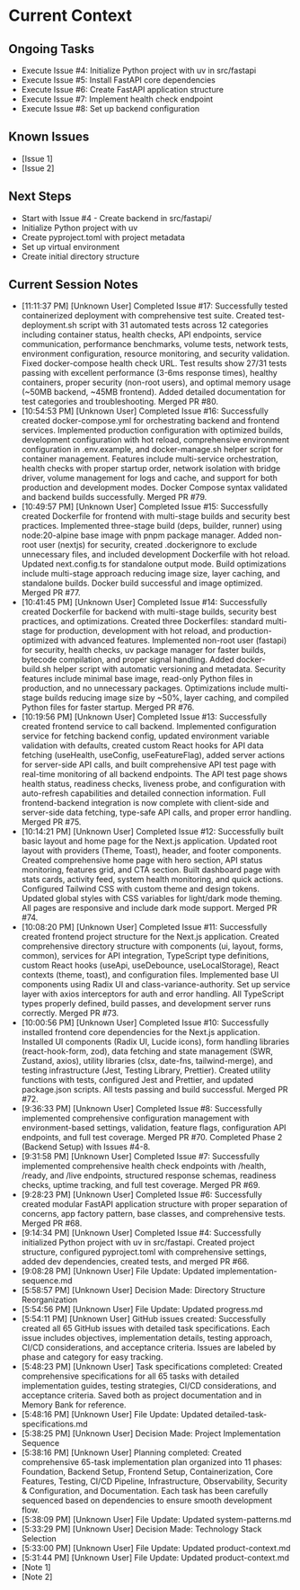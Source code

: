 # Current Context

## Ongoing Tasks

- Execute Issue #4: Initialize Python project with uv in src/fastapi
- Execute Issue #5: Install FastAPI core dependencies
- Execute Issue #6: Create FastAPI application structure
- Execute Issue #7: Implement health check endpoint
- Execute Issue #8: Set up backend configuration
## Known Issues
- [Issue 1]
- [Issue 2]

## Next Steps

- Start with Issue #4 - Create backend in src/fastapi/
- Initialize Python project with uv
- Create pyproject.toml with project metadata
- Set up virtual environment
- Create initial directory structure
## Current Session Notes

- [11:11:37 PM] [Unknown User] Completed Issue #17: Successfully tested containerized deployment with comprehensive test suite. Created test-deployment.sh script with 31 automated tests across 12 categories including container status, health checks, API endpoints, service communication, performance benchmarks, volume tests, network tests, environment configuration, resource monitoring, and security validation. Fixed docker-compose health check URL. Test results show 27/31 tests passing with excellent performance (3-6ms response times), healthy containers, proper security (non-root users), and optimal memory usage (~50MB backend, ~45MB frontend). Added detailed documentation for test categories and troubleshooting. Merged PR #80.
- [10:54:53 PM] [Unknown User] Completed Issue #16: Successfully created docker-compose.yml for orchestrating backend and frontend services. Implemented production configuration with optimized builds, development configuration with hot reload, comprehensive environment configuration in .env.example, and docker-manage.sh helper script for container management. Features include multi-service orchestration, health checks with proper startup order, network isolation with bridge driver, volume management for logs and cache, and support for both production and development modes. Docker Compose syntax validated and backend builds successfully. Merged PR #79.
- [10:49:57 PM] [Unknown User] Completed Issue #15: Successfully created Dockerfile for frontend with multi-stage builds and security best practices. Implemented three-stage build (deps, builder, runner) using node:20-alpine base image with pnpm package manager. Added non-root user (nextjs) for security, created .dockerignore to exclude unnecessary files, and included development Dockerfile with hot reload. Updated next.config.ts for standalone output mode. Build optimizations include multi-stage approach reducing image size, layer caching, and standalone builds. Docker build successful and image optimized. Merged PR #77.
- [10:41:45 PM] [Unknown User] Completed Issue #14: Successfully created Dockerfile for backend with multi-stage builds, security best practices, and optimizations. Created three Dockerfiles: standard multi-stage for production, development with hot reload, and production-optimized with advanced features. Implemented non-root user (fastapi) for security, health checks, uv package manager for faster builds, bytecode compilation, and proper signal handling. Added docker-build.sh helper script with automatic versioning and metadata. Security features include minimal base image, read-only Python files in production, and no unnecessary packages. Optimizations include multi-stage builds reducing image size by ~50%, layer caching, and compiled Python files for faster startup. Merged PR #76.
- [10:19:56 PM] [Unknown User] Completed Issue #13: Successfully created frontend service to call backend. Implemented configuration service for fetching backend config, updated environment variable validation with defaults, created custom React hooks for API data fetching (useHealth, useConfig, useFeatureFlag), added server actions for server-side API calls, and built comprehensive API test page with real-time monitoring of all backend endpoints. The API test page shows health status, readiness checks, liveness probe, and configuration with auto-refresh capabilities and detailed connection information. Full frontend-backend integration is now complete with client-side and server-side data fetching, type-safe API calls, and proper error handling. Merged PR #75.
- [10:14:21 PM] [Unknown User] Completed Issue #12: Successfully built basic layout and home page for the Next.js application. Updated root layout with providers (Theme, Toast), header, and footer components. Created comprehensive home page with hero section, API status monitoring, features grid, and CTA section. Built dashboard page with stats cards, activity feed, system health monitoring, and quick actions. Configured Tailwind CSS with custom theme and design tokens. Updated global styles with CSS variables for light/dark mode theming. All pages are responsive and include dark mode support. Merged PR #74.
- [10:08:20 PM] [Unknown User] Completed Issue #11: Successfully created frontend project structure for the Next.js application. Created comprehensive directory structure with components (ui, layout, forms, common), services for API integration, TypeScript type definitions, custom React hooks (useApi, useDebounce, useLocalStorage), React contexts (theme, toast), and configuration files. Implemented base UI components using Radix UI and class-variance-authority. Set up service layer with axios interceptors for auth and error handling. All TypeScript types properly defined, build passes, and development server runs correctly. Merged PR #73.
- [10:00:56 PM] [Unknown User] Completed Issue #10: Successfully installed frontend core dependencies for the Next.js application. Installed UI components (Radix UI, Lucide icons), form handling libraries (react-hook-form, zod), data fetching and state management (SWR, Zustand, axios), utility libraries (clsx, date-fns, tailwind-merge), and testing infrastructure (Jest, Testing Library, Prettier). Created utility functions with tests, configured Jest and Prettier, and updated package.json scripts. All tests passing and build successful. Merged PR #72.
- [9:36:33 PM] [Unknown User] Completed Issue #8: Successfully implemented comprehensive configuration management with environment-based settings, validation, feature flags, configuration API endpoints, and full test coverage. Merged PR #70. Completed Phase 2 (Backend Setup) with Issues #4-8.
- [9:31:58 PM] [Unknown User] Completed Issue #7: Successfully implemented comprehensive health check endpoints with /health, /ready, and /live endpoints, structured response schemas, readiness checks, uptime tracking, and full test coverage. Merged PR #69.
- [9:28:23 PM] [Unknown User] Completed Issue #6: Successfully created modular FastAPI application structure with proper separation of concerns, app factory pattern, base classes, and comprehensive tests. Merged PR #68.
- [9:14:34 PM] [Unknown User] Completed Issue #4: Successfully initialized Python project with uv in src/fastapi. Created project structure, configured pyproject.toml with comprehensive settings, added dev dependencies, created tests, and merged PR #66.
- [9:08:28 PM] [Unknown User] File Update: Updated implementation-sequence.md
- [5:58:57 PM] [Unknown User] Decision Made: Directory Structure Reorganization
- [5:54:56 PM] [Unknown User] File Update: Updated progress.md
- [5:54:11 PM] [Unknown User] GitHub issues created: Successfully created all 65 GitHub issues with detailed task specifications. Each issue includes objectives, implementation details, testing approach, CI/CD considerations, and acceptance criteria. Issues are labeled by phase and category for easy tracking.
- [5:48:23 PM] [Unknown User] Task specifications completed: Created comprehensive specifications for all 65 tasks with detailed implementation guides, testing strategies, CI/CD considerations, and acceptance criteria. Saved both as project documentation and in Memory Bank for reference.
- [5:48:16 PM] [Unknown User] File Update: Updated detailed-task-specifications.md
- [5:38:25 PM] [Unknown User] Decision Made: Project Implementation Sequence
- [5:38:16 PM] [Unknown User] Planning completed: Created comprehensive 65-task implementation plan organized into 11 phases: Foundation, Backend Setup, Frontend Setup, Containerization, Core Features, Testing, CI/CD Pipeline, Infrastructure, Observability, Security & Configuration, and Documentation. Each task has been carefully sequenced based on dependencies to ensure smooth development flow.
- [5:38:09 PM] [Unknown User] File Update: Updated system-patterns.md
- [5:33:29 PM] [Unknown User] Decision Made: Technology Stack Selection
- [5:33:00 PM] [Unknown User] File Update: Updated product-context.md
- [5:31:44 PM] [Unknown User] File Update: Updated product-context.md
- [Note 1]
- [Note 2]

